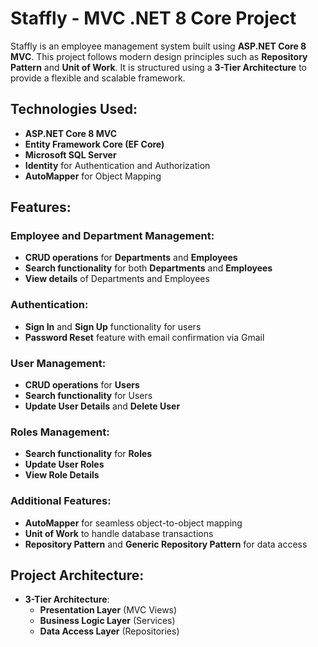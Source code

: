 # Staffly - MVC .NET 8 Core Project

Staffly is an employee management system built using **ASP.NET Core 8 MVC**. This project follows modern design principles such as **Repository Pattern** and **Unit of Work**. It is structured using a **3-Tier Architecture** to provide a flexible and scalable framework.

## Technologies Used:
- **ASP.NET Core 8 MVC**
- **Entity Framework Core (EF Core)**
- **Microsoft SQL Server**
- **Identity** for Authentication and Authorization
- **AutoMapper** for Object Mapping

## Features:
### Employee and Department Management:
- **CRUD operations** for **Departments** and **Employees**
- **Search functionality** for both **Departments** and **Employees**
- **View details** of Departments and Employees

### Authentication:
- **Sign In** and **Sign Up** functionality for users
- **Password Reset** feature with email confirmation via Gmail

### User Management:
- **CRUD operations** for **Users**
- **Search functionality** for Users
- **Update User Details** and **Delete User**
  
### Roles Management:
- **Search functionality** for **Roles**
- **Update User Roles**
- **View Role Details**

### Additional Features:
- **AutoMapper** for seamless object-to-object mapping
- **Unit of Work** to handle database transactions
- **Repository Pattern** and **Generic Repository Pattern** for data access

## Project Architecture:
- **3-Tier Architecture**:
  - **Presentation Layer** (MVC Views)
  - **Business Logic Layer** (Services)
  - **Data Access Layer** (Repositories)
